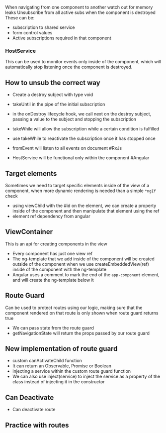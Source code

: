 When navigating from one component to another watch out for memory leaks
Unsubscribe from all active subs when the component is destroyed
These can be:
- subscription to shared service
- form control values
- Active subscriptions required in that component

### HostService

This can be used to monitor events only inside of the component, which will automatically stop listening once the component is destroyed.


## How to unsub the correct way
- Create a destroy subject with type void
- takeUntil in the pipe of the initial subscription
- in the onDestroy lifecycle hook, we call next on the destroy subject, passing a value to the subject and stopping the subscription
- takeWhile will allow the subscription while a certain condition is fulfilled
- use takeWhile to reactivate the subscription once it has stopped once


- fromEvent will listen to all events on document #RxJs
- HostService will be functional only within the component #Angular



## Target elements

Sometimes we need to target specific elements inside of the view of a component, when more dynamic rendering is needed than a simple `*ngIf ` check

- using viewChild with the #id on the element, we can create a property inside of the component and then manipulate that element using the ref
- element ref dependency from angular


## ViewContainer 

This is an api for creating components in the view
- Every component has just one view ref 
- The ng-template that we add inside of the component will be created outside of the component when we use createEmbeddedView(ref) inside of the component with the ng-template
- Angular uses a comment to mark the end of the `app-component` element, and will create the ng-template below it


## Route Guard

Can be used to protect routes using our logic, making sure that the component rendered on that route is only shown when route guard returns true

- We can pass state from the route guard
- getNavigationState will return the props passed by our route guard


## New implementation of route guard
- custom canActivateChild function
- It can return an Observable, Promise or Boolean
- injecting a service within the custom route guard function
- We can also use inject(service) to inject the service as a property of the class instead of injecting it in the constructor


## Can Deactivate
- Can deactivate route


## Practice with routes
